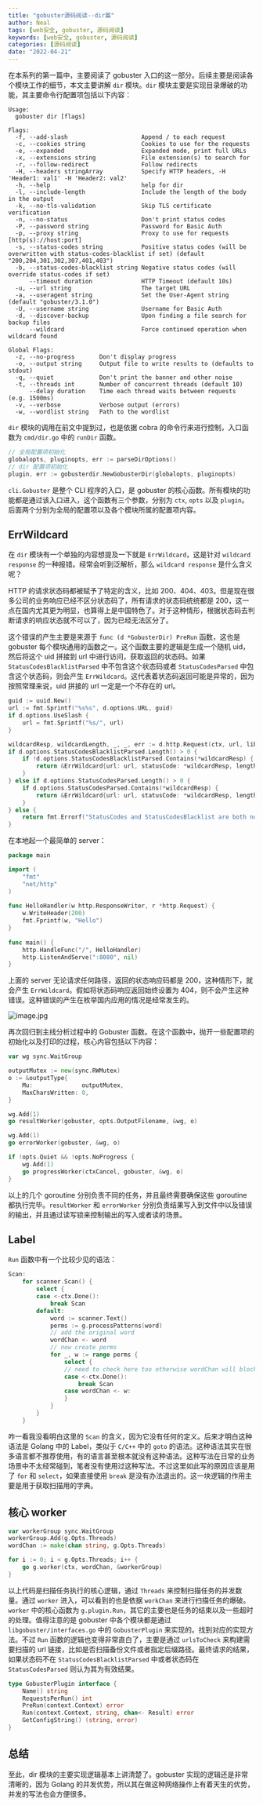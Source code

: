 ```yaml
---
title: "gobuster源码阅读--dir篇"
author: Neal
tags: [web安全, gobuster, 源码阅读]
keywords: [web安全, gobuster, 源码阅读]
categories: [源码阅读]
date: "2022-04-21" 
---
```


在本系列的第一篇中，主要阅读了 gobuster 入口的这一部分。后续主要是阅读各个模块工作的细节，本文主要讲解 `dir` 模块。`dir` 模块主要是实现目录爆破的功能，其主要命令行配置项包括以下内容：

```
Usage:
  gobuster dir [flags]

Flags:
  -f, --add-slash                     Append / to each request
  -c, --cookies string                Cookies to use for the requests
  -e, --expanded                      Expanded mode, print full URLs
  -x, --extensions string             File extension(s) to search for
  -r, --follow-redirect               Follow redirects
  -H, --headers stringArray           Specify HTTP headers, -H 'Header1: val1' -H 'Header2: val2'
  -h, --help                          help for dir
  -l, --include-length                Include the length of the body in the output
  -k, --no-tls-validation             Skip TLS certificate verification
  -n, --no-status                     Don't print status codes
  -P, --password string               Password for Basic Auth
  -p, --proxy string                  Proxy to use for requests [http(s)://host:port]
  -s, --status-codes string           Positive status codes (will be overwritten with status-codes-blacklist if set) (default "200,204,301,302,307,401,403")
  -b, --status-codes-blacklist string Negative status codes (will override status-codes if set)
      --timeout duration              HTTP Timeout (default 10s)
  -u, --url string                    The target URL
  -a, --useragent string              Set the User-Agent string (default "gobuster/3.1.0")
  -U, --username string               Username for Basic Auth
  -d, --discover-backup               Upon finding a file search for backup files
      --wildcard                      Force continued operation when wildcard found

Global Flags:
  -z, --no-progress       Don't display progress
  -o, --output string     Output file to write results to (defaults to stdout)
  -q, --quiet             Don't print the banner and other noise
  -t, --threads int       Number of concurrent threads (default 10)
      --delay duration    Time each thread waits between requests (e.g. 1500ms)
  -v, --verbose           Verbose output (errors)
  -w, --wordlist string   Path to the wordlist
```

`dir` 模块的调用在前文中提到过，也是依据 cobra 的命令行来进行控制，入口函数为 `cmd/dir.go` 中的 `runDir` 函数。

```go
// 全局配置项初始化
globalopts, pluginopts, err := parseDirOptions()
// dir 配置项初始化
plugin, err := gobusterdir.NewGobusterDir(globalopts, pluginopts)
```

`cli.Gobuster` 是整个 CLI 程序的入口，是 gobuster 的核心函数。所有模块的功能都是通过该入口进入，这个函数有三个参数，分别为 `ctx`, `opts` 以及 `plugin`。后面两个分别为全局的配置项以及各个模块所属的配置项内容。

## ErrWildcard

在 `dir` 模块有一个单独的内容想提及一下就是 `ErrWildcard`，这是针对 `wildcard response` 的一种报错。经常会听到泛解析，那么 `wildcard response` 是什么含义呢？

HTTP 的请求状态码都被赋予了特定的含义，比如 200、404、403。但是现在很多公司的业务响应已经不区分状态码了，所有请求的状态码统统都是 200，这一点在国内尤其更为明显，也算得上是中国特色了。对于这种情形，根据状态码去判断请求的响应状态就不可以了，因为已经无法区分了。

这个错误的产生主要是来源于 `func (d *GobusterDir) PreRun` 函数，这也是 gobuster 每个模块通用的函数之一。这个函数主要的逻辑是生成一个随机 uid，然后将这个 uid 拼接到 url 中进行访问，获取返回的状态码。如果 `StatusCodesBlacklistParsed` 中不包含这个状态码或者 `StatusCodesParsed` 中包含这个状态码，则会产生 `ErrWildcard`。这代表着状态码返回可能是异常的，因为按照常理来说，uid 拼接的 url 一定是一个不存在的 url。

```go
guid := uuid.New()
url := fmt.Sprintf("%s%s", d.options.URL, guid)
if d.options.UseSlash {
    url = fmt.Sprintf("%s/", url)
}

wildcardResp, wildcardLength, _, _, err := d.http.Request(ctx, url, libgobuster.RequestOptions{})
if d.options.StatusCodesBlacklistParsed.Length() > 0 {
    if !d.options.StatusCodesBlacklistParsed.Contains(*wildcardResp) {
        return &ErrWildcard{url: url, statusCode: *wildcardResp, length: wildcardLength}
    }
} else if d.options.StatusCodesParsed.Length() > 0 {
    if d.options.StatusCodesParsed.Contains(*wildcardResp) {
        return &ErrWildcard{url: url, statusCode: *wildcardResp, length: wildcardLength}
    }
} else {
    return fmt.Errorf("StatusCodes and StatusCodesBlacklist are both not set which should not happen")
}
```

在本地起一个最简单的 server：

```go
package main                                                                              

import (                                                                                  
    "fmt"                                                                                
    "net/http"                                                                           
)    
     
func HelloHandler(w http.ResponseWriter, r *http.Request) {                              
    w.WriteHeader(200)                                                                   
    fmt.Fprintf(w, "Hello")                                                              
}    
     
func main() {                                                                            
    http.HandleFunc("/", HelloHandler)                                                   
    http.ListenAndServe(":8080", nil)                                                    
}
```

上面的 server 无论请求任何路径，返回的状态响应码都是 200，这种情形下，就会产生 `ErrWildcard`。假如将状态码响应返回始终设置为 404，则不会产生这种错误。这种错误的产生在枚举国内应用的情况是经常发生的。

![image.jpg](https://s2.loli.net/2022/04/22/DN8OojprshBYmUq.jpg)

再次回归到主线分析过程中的 Gobuster 函数。在这个函数中，抛开一些配置项的初始化以及打印的过程，核心内容包括以下内容：

```go
var wg sync.WaitGroup

outputMutex := new(sync.RWMutex)
o := &outputType{
    Mu:              outputMutex,
    MaxCharsWritten: 0,
}

wg.Add(1)
go resultWorker(gobuster, opts.OutputFilename, &wg, o)

wg.Add(1)
go errorWorker(gobuster, &wg, o)

if !opts.Quiet && !opts.NoProgress {
    wg.Add(1)
    go progressWorker(ctxCancel, gobuster, &wg, o)
}
```

以上的几个 goroutine 分别负责不同的任务，并且最终需要确保这些 goroutine 都执行完毕。`resultWorker` 和 `errorWorker` 分别负责结果写入到文件中以及错误的输出，并且通过读写锁来控制输出的写入或者读的场景。

## Label

`Run` 函数中有一个比较少见的语法：

```go
Scan:
	for scanner.Scan() {
		select {
		case <-ctx.Done():
			break Scan
		default:
			word := scanner.Text()
			perms := g.processPatterns(word)
			// add the original word
			wordChan <- word
			// now create perms
			for _, w := range perms {
				select {
				// need to check here too otherwise wordChan will block
				case <-ctx.Done():
					break Scan
				case wordChan <- w:
				}
			}
		}
	}
```

咋一看我没看明白这里的 `Scan` 的含义，因为它没有任何的定义。后来才明白这种语法是 Golang 中的 Label，类似于 `C/C++` 中的 `goto` 的语法。这种语法其实在很多语言都不推荐使用，有的语言甚至根本就没有这种语法。这种写法在日常的业务场景中不太经常碰到，笔者没有使用过这种写法。不过这里如此写的原因应该是用了 `for` 和 `select`，如果直接使用 `break` 是没有办法退出的。这一块逻辑的作用主要是用于获取扫描用的字典。

## 核心 worker

```go
var workerGroup sync.WaitGroup
workerGroup.Add(g.Opts.Threads)
wordChan := make(chan string, g.Opts.Threads)

for i := 0; i < g.Opts.Threads; i++ {
    go g.worker(ctx, wordChan, &workerGroup)
}
```

以上代码是扫描任务执行的核心逻辑，通过 `Threads` 来控制扫描任务的并发数量。通过 `worker` 进入，可以看到的也是依据 `workChan` 来进行扫描任务的爆破。`worker` 中的核心函数为 `g.plugin.Run`，其它的主要也是任务的结束以及一些超时的处理。值得注意的是 gobuster 中各个模块都是通过 `libgobuster/interfaces.go` 中的 `GobusterPlugin` 来实现的。找到对应的实现方法。不过 `Run` 函数的逻辑也变得非常直白了，主要是通过 `urlsToCheck` 来构建需要扫描的 url 链接，比如是否扫描备份文件或者指定后缀路径。最终请求的结果，如果状态码不在 `StatusCodesBlacklistParsed` 中或者状态码在 `StatusCodesParsed` 则认为其为有效结果。

```go
type GobusterPlugin interface {
	Name() string
	RequestsPerRun() int
	PreRun(context.Context) error
	Run(context.Context, string, chan<- Result) error
	GetConfigString() (string, error)
}
```

## 总结

至此，dir 模块的主要实现逻辑基本上讲清楚了。gobuster 实现的逻辑还是非常清晰的，因为 Golang 的并发优势，所以其在做这种网络操作上有着天生的优势，并发的写法也会方便很多。